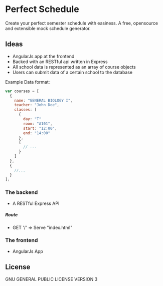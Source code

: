 # Perfect Schedule
Create your perfect semester schedule with easiness. A free, opensource and
extensible mock schedule generator.

## Ideas
* AngularJs app at the frontend
* Backed with an RESTful api written in Express
* All school data is represented as an array of course objects
* Users can submit data of a certain school to the database

Example Data format:
```javascript
var courses = [
  {
    name: "GENERAL BIOLOGY I",
    teacher: "John Doe",
    classes: [
      {
        day: "T"
        room: "A101",
        start: "12:00",
        end: "14:00"
      },
      {
        // ...
      }
    ]
  },
  {
    //...
  }
];
```

### The backend
* A RESTful Express API

##### Route
* GET '/' => Serve "index.html"

### The frontend
* AngularJs App

## License
GNU GENERAL PUBLIC LICENSE VERSION 3
